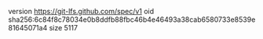 version https://git-lfs.github.com/spec/v1
oid sha256:6c84f8c78034e0b8ddfb88fbc46b4e46493a38cab6580733e8539e81645071a4
size 5117
